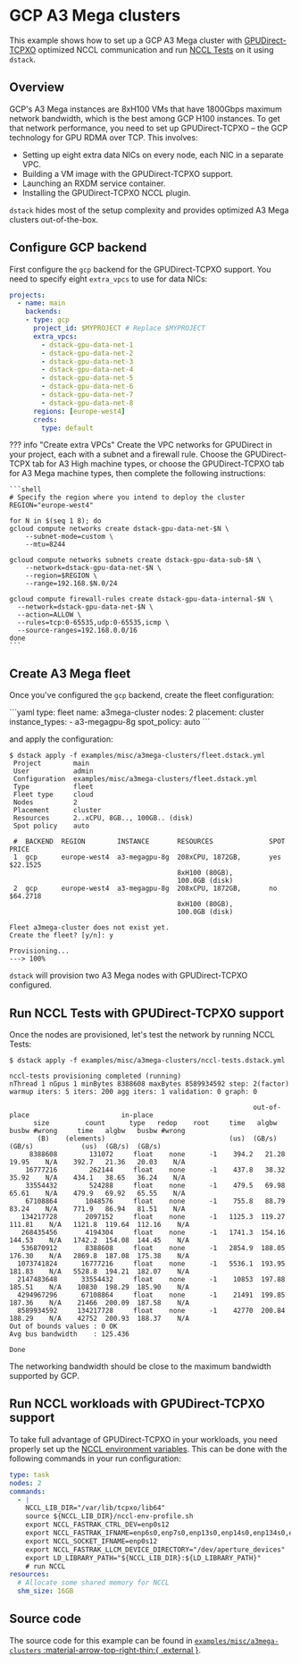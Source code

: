 # GCP A3 Mega clusters

This example shows how to set up a GCP A3 Mega cluster with [GPUDirect-TCPXO](https://cloud.google.com/kubernetes-engine/docs/how-to/gpu-bandwidth-gpudirect-tcpx-autopilot)
optimized NCCL communication and run [NCCL Tests](https://github.com/NVIDIA/nccl-tests) on it using `dstack`.

## Overview

GCP's A3 Mega instances are 8xH100 VMs that have 1800Gbps maximum network bandwidth,
which is the best among GCP H100 instances. To get that network performance, you need
to set up GPUDirect-TCPXO – the GCP technology for GPU RDMA over TCP. This involves:

* Setting up eight extra data NICs on every node, each NIC in a separate VPC.
* Building a VM image with the GPUDirect-TCPXO support.
* Launching an RXDM service container.
* Installing the GPUDirect-TCPXO NCCL plugin.

`dstack` hides most of the setup complexity and provides optimized A3 Mega clusters out-of-the-box.

## Configure GCP backend

First configure the `gcp` backend for the GPUDirect-TCPXO support.
You need to specify eight `extra_vpcs` to use for data NICs:

<div editor-title="~/.dstack/server/config.yml">

```yaml
projects:
  - name: main
    backends:
    - type: gcp
      project_id: $MYPROJECT # Replace $MYPROJECT
      extra_vpcs:
        - dstack-gpu-data-net-1
        - dstack-gpu-data-net-2
        - dstack-gpu-data-net-3
        - dstack-gpu-data-net-4
        - dstack-gpu-data-net-5
        - dstack-gpu-data-net-6
        - dstack-gpu-data-net-7
        - dstack-gpu-data-net-8
      regions: [europe-west4]
      creds:
        type: default
```

</div>

??? info "Create extra VPCs"
    Create the VPC networks for GPUDirect in your project, each with a subnet and a firewall rule. Choose the GPUDirect-TCPX tab for A3 High machine types, or choose the GPUDirect-TCPXO tab for A3 Mega machine types, then complete the following instructions:
    
    ```shell
    # Specify the region where you intend to deploy the cluster
    REGION="europe-west4"

    for N in $(seq 1 8); do
    gcloud compute networks create dstack-gpu-data-net-$N \
        --subnet-mode=custom \
        --mtu=8244

    gcloud compute networks subnets create dstack-gpu-data-sub-$N \
        --network=dstack-gpu-data-net-$N \
        --region=$REGION \
        --range=192.168.$N.0/24

    gcloud compute firewall-rules create dstack-gpu-data-internal-$N \
      --network=dstack-gpu-data-net-$N \
      --action=ALLOW \
      --rules=tcp:0-65535,udp:0-65535,icmp \
      --source-ranges=192.168.0.0/16
    done
    ```

## Create A3 Mega fleet

Once you've configured the `gcp` backend, create the fleet configuration:

<div editor-title="fleet.dstack.yml">
```yaml
type: fleet
name: a3mega-cluster
nodes: 2
placement: cluster
instance_types:
  - a3-megagpu-8g
spot_policy: auto
```
</div>

and apply the configuration:

<div class="termy">

```shell
$ dstack apply -f examples/misc/a3mega-clusters/fleet.dstack.yml
 Project        main                           
 User           admin                          
 Configuration  examples/misc/a3mega-clusters/fleet.dstack.yml 
 Type           fleet                          
 Fleet type     cloud                          
 Nodes          2                              
 Placement      cluster                        
 Resources      2..xCPU, 8GB.., 100GB.. (disk) 
 Spot policy    auto                           

 #  BACKEND  REGION        INSTANCE       RESOURCES              SPOT  PRICE      
 1  gcp      europe-west4  a3-megagpu-8g  208xCPU, 1872GB,       yes   $22.1525   
                                          8xH100 (80GB),                          
                                          100.0GB (disk)                          
 2  gcp      europe-west4  a3-megagpu-8g  208xCPU, 1872GB,       no    $64.2718   
                                          8xH100 (80GB),                          
                                          100.0GB (disk)                          

Fleet a3mega-cluster does not exist yet.
Create the fleet? [y/n]: y

Provisioning...
---> 100%                    
```

</div>

`dstack` will provision two A3 Mega nodes with GPUDirect-TCPXO configured.

## Run NCCL Tests with GPUDirect-TCPXO support

Once the nodes are provisioned, let's test the network by running NCCL Tests:

<div class="termy">

```shell 
$ dstack apply -f examples/misc/a3mega-clusters/nccl-tests.dstack.yml 

nccl-tests provisioning completed (running)
nThread 1 nGpus 1 minBytes 8388608 maxBytes 8589934592 step: 2(factor) warmup iters: 5 iters: 200 agg iters: 1 validation: 0 graph: 0

                                                             out-of-place                       in-place          
      size         count      type   redop    root     time   algbw   busbw #wrong     time   algbw   busbw #wrong
       (B)    (elements)                               (us)  (GB/s)  (GB/s)            (us)  (GB/s)  (GB/s)       
     8388608        131072     float    none      -1    394.2   21.28   19.95    N/A    392.7   21.36   20.03    N/A
    16777216        262144     float    none      -1    437.8   38.32   35.92    N/A    434.1   38.65   36.24    N/A
    33554432        524288     float    none      -1    479.5   69.98   65.61    N/A    479.9   69.92   65.55    N/A
    67108864       1048576     float    none      -1    755.8   88.79   83.24    N/A    771.9   86.94   81.51    N/A
   134217728       2097152     float    none      -1   1125.3  119.27  111.81    N/A   1121.8  119.64  112.16    N/A
   268435456       4194304     float    none      -1   1741.3  154.16  144.53    N/A   1742.2  154.08  144.45    N/A
   536870912       8388608     float    none      -1   2854.9  188.05  176.30    N/A   2869.8  187.08  175.38    N/A
  1073741824      16777216     float    none      -1   5536.1  193.95  181.83    N/A   5528.8  194.21  182.07    N/A
  2147483648      33554432     float    none      -1    10853  197.88  185.51    N/A    10830  198.29  185.90    N/A
  4294967296      67108864     float    none      -1    21491  199.85  187.36    N/A    21466  200.09  187.58    N/A
  8589934592     134217728     float    none      -1    42770  200.84  188.29    N/A    42752  200.93  188.37    N/A
Out of bounds values : 0 OK
Avg bus bandwidth    : 125.436 

Done
```

The networking bandwidth should be close to the maximum bandwidth supported by GCP.

</div>

## Run NCCL workloads with GPUDirect-TCPXO support

To take full advantage of GPUDirect-TCPXO in your workloads, you need properly set up the [NCCL environment variables](https://cloud.google.com/kubernetes-engine/docs/how-to/gpu-bandwidth-gpudirect-tcpx-autopilot#environment-variables-nccl).
This can be done with the following commands in your run configuration:

<div editor-title="task.dstack.yml">

```yaml
type: task
nodes: 2
commands:
  - |
    NCCL_LIB_DIR="/var/lib/tcpxo/lib64"
    source ${NCCL_LIB_DIR}/nccl-env-profile.sh
    export NCCL_FASTRAK_CTRL_DEV=enp0s12
    export NCCL_FASTRAK_IFNAME=enp6s0,enp7s0,enp13s0,enp14s0,enp134s0,enp135s0,enp141s0,enp142s0
    export NCCL_SOCKET_IFNAME=enp0s12
    export NCCL_FASTRAK_LLCM_DEVICE_DIRECTORY="/dev/aperture_devices"
    export LD_LIBRARY_PATH="${NCCL_LIB_DIR}:${LD_LIBRARY_PATH}"
    # run NCCL
resources:
  # Allocate some shared memory for NCCL
  shm_size: 16GB
```

</div>

## Source code

The source code for this example can be found in 
[`examples/misc/a3mega-clusters` :material-arrow-top-right-thin:{ .external }](https://github.com/dstackai/dstack/blob/master/examples/misc/a3mega-clusters).
